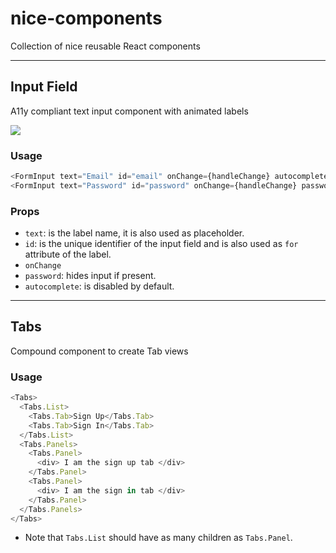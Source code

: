 # nice-components
Collection of nice reusable React components

---

## Input Field

A11y compliant text input component with animated labels

![](https://media.giphy.com/media/9rci4Gzsv6ioynbHu5/giphy.gif)

### Usage

```javascript
<FormInput text="Email" id="email" onChange={handleChange} autocomplete />
<FormInput text="Password" id="password" onChange={handleChange} password />
```

### Props

- `text`: is the label name, it is also used as placeholder.
- `id`: is the unique identifier of the input field and is also used as `for` attribute of the label.
- `onChange`
- `password`: hides input if present.
- `autocomplete`: is disabled by default.

---

## Tabs

Compound component to create Tab views

### Usage

```javascript
<Tabs>
  <Tabs.List>
    <Tabs.Tab>Sign Up</Tabs.Tab>
    <Tabs.Tab>Sign In</Tabs.Tab>
  </Tabs.List>
  <Tabs.Panels>
    <Tabs.Panel>
      <div> I am the sign up tab </div>
    </Tabs.Panel>
    <Tabs.Panel>
      <div> I am the sign in tab </div>
    </Tabs.Panel>
  </Tabs.Panels>
</Tabs>
```

- Note that `Tabs.List` should have as many children as `Tabs.Panel`.
